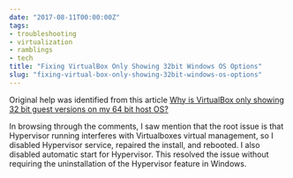 ```yaml
---
date: "2017-08-11T00:00:00Z"
tags:
- troubleshooting
- virtualization
- ramblings
- tech
title: "Fixing VirtualBox Only Showing 32bit Windows OS Options"
slug: "fixing-virtual-box-only-showing-32bit-windows-os-options"
---
```


Original help was identified from this article [Why is VirtualBox only showing 32 bit guest versions on my 64 bit host OS?](http://www.fixedbyvonnie.com/2014/11/virtualbox-showing-32-bit-guest-versions-64-bit-host-os/)

In browsing through the comments, I saw mention that the root issue is that Hypervisor running interferes with Virtualboxes virtual management, so I disabled Hypervisor service, repaired the install, and rebooted. I also disabled automatic start for Hypervisor.
This resolved the issue without requiring the uninstallation of the Hypervisor feature in Windows.

